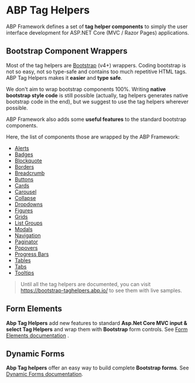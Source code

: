 # ABP Tag Helpers

ABP Framework defines a set of **tag helper components** to simply the user interface development for ASP.NET Core (MVC / Razor Pages) applications.

## Bootstrap Component Wrappers

Most of the tag helpers are [Bootstrap](https://getbootstrap.com/) (v4+) wrappers. Coding bootstrap is not so easy, not so type-safe and contains too much repetitive HTML tags. ABP Tag Helpers makes it **easier** and **type safe**.

We don't aim to wrap bootstrap components 100%. Writing **native bootstrap style code** is still possible (actually, tag helpers generates native bootstrap code in the end), but we suggest to use the tag helpers wherever possible.

ABP Framework also adds some **useful features** to the standard bootstrap components.

Here, the list of components those are wrapped by the ABP Framework:

* [Alerts](Alerts.md)
* [Badges](Badges.md)
* [Blockquote](Blockquote.md)
* [Borders](Borders.md)
* [Breadcrumb](Breadcrumb.md)
* [Buttons](Buttons.md)
* [Cards](Cards.md)
* [Carousel](Carousel.md)
* [Collapse](Collapse.md)
* [Dropdowns](Dropdowns.md)
* [Figures](Figure.md)
* [Grids](Grids.md)
* [List Groups](List-Groups.md)
* [Modals](Modals.md)
* [Navigation](Navs.md)
* [Paginator](Paginator.md)
* [Popovers](Popovers.md)
* [Progress Bars](Progress-Bars.md)
* [Tables](Tables.md)
* [Tabs](Tabs.md)
* [Tooltips](Tooltips.md)

> Until all the tag helpers are documented, you can visit https://bootstrap-taghelpers.abp.io/ to see them with live samples.

## Form Elements

**Abp Tag Helpers** add new features to standard **Asp.Net Core MVC input & select Tag Helpers** and wrap them with **Bootstrap** form controls. See [Form Elements documentation](Form-elements.md) .

## Dynamic Forms

**Abp Tag helpers** offer an easy way to build complete **Bootstrap forms**. See [Dynamic Forms documentation](Dynamic-Forms.md).
